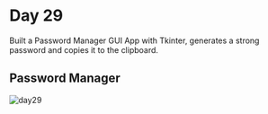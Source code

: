 # Day 29
Built a Password Manager GUI App with Tkinter, generates a strong password and copies it to the clipboard.
## Password Manager 

![day29](https://github.com/diorithaliti/Python/assets/74361197/97e4e942-3082-417f-94d4-04a352cb1e8c)
